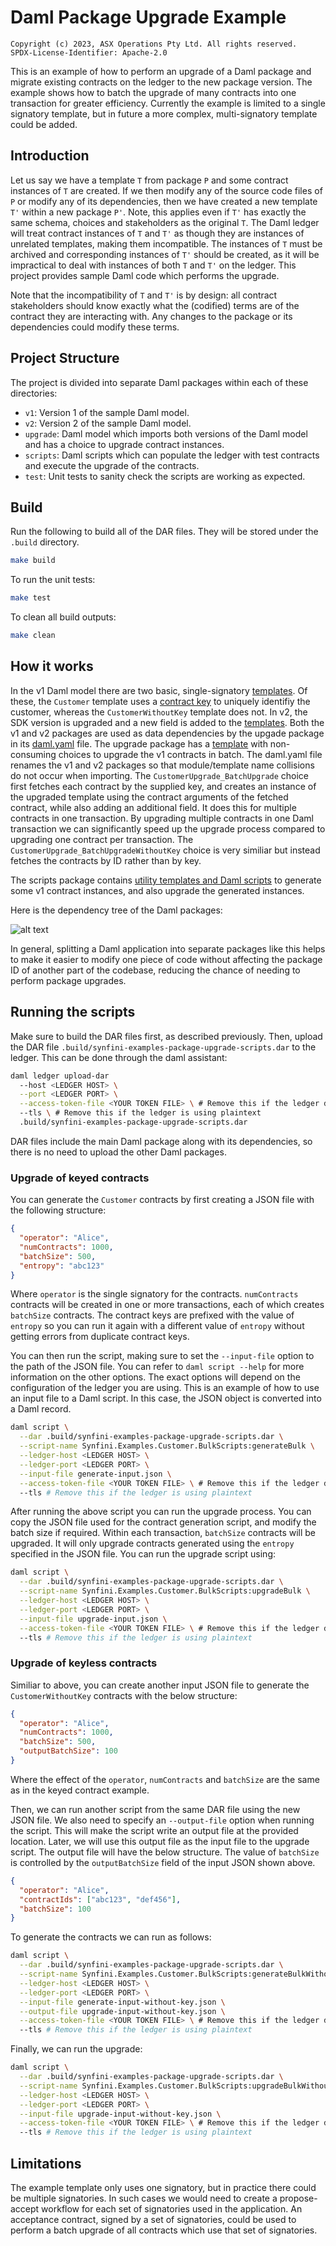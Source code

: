 # Daml Package Upgrade Example

    Copyright (c) 2023, ASX Operations Pty Ltd. All rights reserved.
    SPDX-License-Identifier: Apache-2.0

This is an example of how to perform an upgrade of a Daml package and migrate existing contracts on the ledger to the
new package version. The example shows how to batch the upgrade of many contracts into one transaction for greater
efficiency. Currently the example is limited to a single signatory template, but in future a more complex,
multi-signatory template could be added.

## Introduction

Let us say we have a template `T` from package `P` and some contract instances of `T` are created. If we then modify
any of the source code files of `P` or modify any of its dependencies, then we have created a new template `T'` within a
new package `P'`. Note, this applies even if `T'` has exactly the same schema, choices and stakeholders as the original
`T`. The Daml ledger will treat contract instances of `T` and `T'` as though they are instances of unrelated templates,
making them incompatible. The instances of `T` must be archived and corresponding instances of `T'` should be created,
as it will be impractical to deal with instances of both `T` and `T'` on the ledger. This project provides sample Daml
code which performs the upgrade.

Note that the incompatibility of `T` and `T'` is by design: all contract stakeholders should know exactly what the (codified) terms are of the contract they are interacting with. Any changes to the package or its dependencies could
modify these terms.

## Project Structure

The project is divided into separate Daml packages within each of these directories:

- `v1`: Version 1 of the sample Daml model.
- `v2`: Version 2 of the sample Daml model.
- `upgrade`: Daml model which imports both versions of the Daml model and has a choice to upgrade contract instances.
- `scripts`: Daml scripts which can populate the ledger with test contracts and execute the upgrade of the contracts.
- `test`: Unit tests to sanity check the scripts are working as expected.

## Build

Run the following to build all of the DAR files. They will be stored under the `.build` directory.

```bash
make build
```

To run the unit tests:

```bash
make test
```

To clean all build outputs:

```bash
make clean
```

## How it works

In the v1 Daml model there are two basic, single-signatory
[templates](https://github.com/SynfiniDLT/example-daml-package-upgrade/blob/main/v1/src/Synfini/Examples/Customer.daml).
Of these, the `Customer` template uses a
[contract key](https://docs.daml.com/daml/reference/contract-keys.html) to uniquely identifiy the customer, whereas the
`CustomerWithoutKey` template does not. In v2, the SDK version is upgraded and a new field is added to the
[templates](https://github.com/SynfiniDLT/example-daml-package-upgrade/blob/main/v2/src/Synfini/Examples/Customer.daml).
Both the v1 and v2 packages are used as data dependencies by the upgade package in its
[daml.yaml](https://github.com/SynfiniDLT/example-daml-package-upgrade/blob/main/upgrade/daml.yaml) file. The upgrade
package has a
[template](https://github.com/SynfiniDLT/example-daml-package-upgrade/blob/main/upgrade/src/Synfini/Examples/Customer/Upgrade.daml)
with non-consuming choices to upgrade the v1 contracts in batch. The daml.yaml file renames the v1 and v2 packages so
that module/template name collisions do not occur when importing. The `CustomerUpgrade_BatchUpgrade` choice first
fetches each contract by the supplied key, and creates an instance of the upgraded template using the contract arguments
of the fetched contract, while also adding an additional field. It does this for multiple contracts in one transaction.
By upgrading multiple contracts in one Daml transaction we can significantly speed up the upgrade process compared to
upgrading one contract per transaction. The `CustomerUpgrade_BatchUpgradeWithoutKey` choice is very similiar but instead
fetches the contracts by ID rather than by key.

The scripts package contains
[utility templates and Daml scripts](https://github.com/SynfiniDLT/example-daml-package-upgrade/blob/main/scripts/src/Synfini/Examples/Customer/BulkScripts.daml)
to generate some v1 contract instances, and also upgrade the generated instances.

Here is the dependency tree of the Daml packages:

![alt text](https://github.com/SynfiniDLT/example-daml-package-upgrade/blob/main/images/dependency-tree.png?raw=true)

In general, splitting a Daml application into separate packages like this helps to make it easier to modify one piece of
code without affecting the package ID of another part of the codebase, reducing the chance of needing to perform package
upgrades.

## Running the scripts

Make sure to build the DAR files first, as described previously. Then, upload the DAR file
`.build/synfini-examples-package-upgrade-scripts.dar` to the ledger. This can be done through the daml assistant:

```bash
daml ledger upload-dar
  --host <LEDGER HOST> \
  --port <LEDGER PORT> \
  --access-token-file <YOUR TOKEN FILE> \ # Remove this if the ledger does not have authentication turned on
  --tls \ # Remove this if the ledger is using plaintext
  .build/synfini-examples-package-upgrade-scripts.dar
```

DAR files include the main Daml package along with its dependencies, so there is no need to upload the other Daml
packages.

### Upgrade of keyed contracts

You can generate the `Customer` contracts by first creating a JSON file with the following structure:

```json
{
  "operator": "Alice",
  "numContracts": 1000,
  "batchSize": 500,
  "entropy": "abc123"
}
```

Where `operator` is the single signatory for the contracts. `numContracts` contracts will be created in one or more
transactions, each of which creates `batchSize` contracts. The contract keys are prefixed with the value of `entropy` so
you can run it again with a different value of `entropy` without getting errors from duplicate contract keys.

You can then run the script, making sure to set the `--input-file` option to the path of the JSON file. You can refer
to `daml script --help` for more information on the other options. The exact options will depend on the configuration of
the ledger you are using. This is an example of how to use an input file to a Daml script. In this case, the JSON object
is converted into a Daml record.

```bash
daml script \
  --dar .build/synfini-examples-package-upgrade-scripts.dar \
  --script-name Synfini.Examples.Customer.BulkScripts:generateBulk \
  --ledger-host <LEDGER HOST> \
  --ledger-port <LEDGER PORT> \
  --input-file generate-input.json \
  --access-token-file <YOUR TOKEN FILE> \ # Remove this if the ledger does not have authentication turned on
  --tls # Remove this if the ledger is using plaintext
```

After running the above script you can run the upgrade process. You can copy the JSON file used for the contract
generation script, and modify the batch size if required. Within each transaction, `batchSize` contracts will be
upgraded. It will only upgrade contracts generated using the `entropy` specified in the JSON file. You can run the
upgrade script using:

```bash
daml script \
  --dar .build/synfini-examples-package-upgrade-scripts.dar \
  --script-name Synfini.Examples.Customer.BulkScripts:upgradeBulk \
  --ledger-host <LEDGER HOST> \
  --ledger-port <LEDGER PORT> \
  --input-file upgrade-input.json \
  --access-token-file <YOUR TOKEN FILE> \ # Remove this if the ledger does not have authentication turned on
  --tls # Remove this if the ledger is using plaintext
```

### Upgrade of keyless contracts

Similiar to above, you can create another input JSON file to generate the `CustomerWithoutKey` contracts with the below
structure:

```json
{
  "operator": "Alice",
  "numContracts": 1000,
  "batchSize": 500,
  "outputBatchSize": 100
}
```

Where the effect of the `operator`, `numContracts` and `batchSize` are the same as in the keyed contract example.

Then, we can run another script from the same DAR file using the new JSON file. We also need to specify an
`--output-file` option when running the script. This will make the script write an output file at the provided location.
Later, we will use this output file as the input file to the upgrade script. The output file will have the below
structure. The value of `batchSize` is controlled by the `outputBatchSize` field of the input JSON shown above.

```json
{
  "operator": "Alice",
  "contractIds": ["abc123", "def456"],
  "batchSize": 100
}
```

To generate the contracts we can run as follows:

```bash
daml script \
  --dar .build/synfini-examples-package-upgrade-scripts.dar \
  --script-name Synfini.Examples.Customer.BulkScripts:generateBulkWithoutKey \
  --ledger-host <LEDGER HOST> \
  --ledger-port <LEDGER PORT> \
  --input-file generate-input-without-key.json \
  --output-file upgrade-input-without-key.json \
  --access-token-file <YOUR TOKEN FILE> \ # Remove this if the ledger does not have authentication turned on
  --tls # Remove this if the ledger is using plaintext
```

Finally, we can run the upgrade:

```bash
daml script \
  --dar .build/synfini-examples-package-upgrade-scripts.dar \
  --script-name Synfini.Examples.Customer.BulkScripts:upgradeBulkWithoutKey \
  --ledger-host <LEDGER HOST> \
  --ledger-port <LEDGER PORT> \
  --input-file upgrade-input-without-key.json \
  --access-token-file <YOUR TOKEN FILE> \ # Remove this if the ledger does not have authentication turned on
  --tls # Remove this if the ledger is using plaintext
```

## Limitations

The example template only uses one signatory, but in practice there could be multiple signatories. In such cases we
would need to create a propose-accept workflow for each set of signatories used in the application. An acceptance
contract, signed by a set of signatories, could be used to perform a batch upgrade of all contracts which use that set
of signatories.
